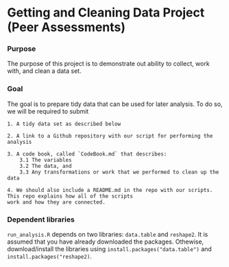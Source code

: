 # Getting and Cleaning Data Project (Peer Assessments)
### Purpose
The purpose of this project is to demonstrate out ability to collect, work with, and clean a data set.

### Goal
The goal is to prepare tidy data that can be used for later analysis. To do so, we will be required to submit

	1. A tidy data set as described below

	2. A link to a Github repository with our script for performing the analysis

	3. A code book, called `CodeBook.md` that describes:
		3.1	The variables
		3.2 The data, and
		3.3 Any transformations or work that we performed to clean up the data
	
	4. We should also include a README.md in the repo with our scripts. This repo explains how all of the scripts
	work and how they are connected.

### Dependent libraries
`run_analysis.R` depends on two libraries: `data.table` and `reshape2`. It is assumed that you have already downloaded the packages. Othewise, download/install the libraries using `install.packages("data.table")` and `install.packages("reshape2)`. 
 
